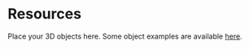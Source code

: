 # Resources
Place your 3D objects here. Some object examples are available [here](https://drive.google.com/drive/folders/15-M4U2OQS29UK85EzUB_a-TwBy_j5TCH?usp=sharing).

